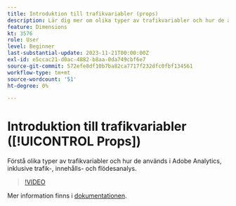 ```yaml
---
title: Introduktion till trafikvariabler (props)
description: Lär dig mer om olika typer av trafikvariabler och hur de används i Adobe Analytics.
feature: Dimensions
kt: 3576
role: User
level: Beginner
last-substantial-update: 2023-11-21T00:00:00Z
exl-id: e5ccac21-d0ac-4882-b8aa-0da749cbf6e7
source-git-commit: 572efe8df10b7ba82ca7717f232dfc0fbf134561
workflow-type: tm+mt
source-wordcount: '51'
ht-degree: 0%

---
```


# Introduktion till trafikvariabler ([!UICONTROL Props])

Förstå olika typer av trafikvariabler och hur de används i Adobe Analytics, inklusive trafik-, innehålls- och flödesanalys.

>[!VIDEO](https://video.tv.adobe.com/v/28767/?quality=12&learn=on)

Mer information finns i [dokumentationen](https://experienceleague.adobe.com/docs/analytics/components/dimensions/prop.html).
